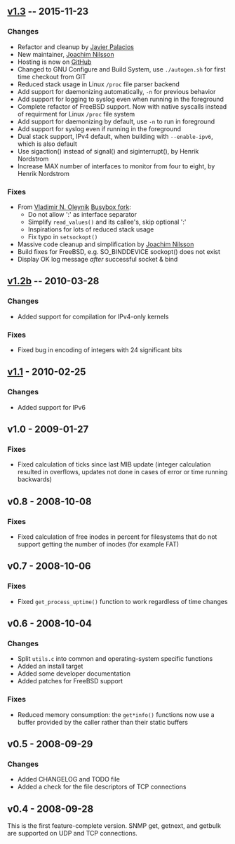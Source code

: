 [v1.3][] -- 2015-11-23
----------------------

### Changes

- Refactor and cleanup by [Javier Palacios][palacios]
- New maintainer, [Joachim Nilsson][troglobit]
- Hosting is now on [GitHub][home]
- Changed to GNU Configure and Build System, use `./autogen.sh` for
  first time checkout from GIT
- Reduced stack usage in Linux `/proc` file parser backend
- Add support for daemonizing automatically, `-n` for previous behavior
- Add support for logging to syslog even when running in the foreground
- Complete refactor of FreeBSD support.  Now with native syscalls instead
  of requirment for Linux `/proc` file system
- Add support for daemonizing by default, use `-n` to run in foreground
- Add support for syslog even if running in the foreground
- Dual stack support, IPv4 default, when building with `--enable-ipv6`,
  which is also default
- Use sigaction() instead of signal() and siginterrupt(), by
  Henrik Nordstrom
- Increase MAX number of interfaces to monitor from four to eight, by
  Henrik Nordstrom

### Fixes
- From [Vladimir N. Oleynik][dzo] [Busybox fork][vodz-fork]:
  - Do not allow ':' as interface separator
  - Simplify `read_values()` and its callee's, skip optional ':'
  - Inspirations for lots of reduced stack usage
  - Fix typo in `setsockopt()`
- Massive code cleanup and simplification by [Joachim Nilsson][troglobit]
- Build fixes for FreeBSD, e.g. SO_BINDDEVICE sockopt() does not exist
- Display OK log message *after* successful socket & bind


[v1.2b][] -- 2010-03-28
-----------------------

### Changes

- Added support for compilation for IPv4-only kernels

### Fixes

- Fixed bug in encoding of integers with 24 significant bits


[v1.1][] - 2010-02-25
---------------------

### Changes

- Added support for IPv6


v1.0 - 2009-01-27
-----------------

### Fixes

- Fixed calculation of ticks since last MIB update (integer calculation
  resulted in overflows, updates not done in cases of error or time
  running backwards)


v0.8 - 2008-10-08
-----------------

### Fixes

- Fixed calculation of free inodes in percent for filesystems that do
  not support getting the number of inodes (for example FAT)


v0.7 - 2008-10-06
-----------------

### Fixes

- Fixed `get_process_uptime()` function to work regardless of time
  changes


v0.6 - 2008-10-04
-----------------

### Changes

- Split `utils.c` into common and operating-system specific functions
- Added an install target
- Added some developer documentation
- Added patches for FreeBSD support

### Fixes

- Reduced memory consumption: the `get*info()` functions now use a
  buffer provided by the caller rather than their static buffers


v0.5 - 2008-09-29
-----------------

### Changes

- Added CHANGELOG and TODO file
- Added a check for the file descriptors of TCP connections

v0.4 - 2008-09-28
-----------------

This is the first feature-complete version.  SNMP get, getnext, and
getbulk are supported on UDP and TCP connections.


[UNRELEASED]: https://github.com/troglobit/mini-snmpd/compare/v1.3...HEAD
[v1.3]:       https://github.com/troglobit/mini-snmpd/compare/v1.2b...v1.3
[v1.2b]:      https://github.com/troglobit/mini-snmpd/compare/v1.1...v1.2b
[v1.1]:       https://github.com/troglobit/mini-snmpd/compare/v1.0...v1.1
[dzo]:        <dzo@simtreas.ru>
[home]:       https://github.com/troglobit/mini-snmpd
[palacios]:   https://github.com/javiplx
[troglobit]:  https://github.com/troglobit
[vodz-fork]:  http://www.simtreas.ru/~dzo/busybox-vodz.html

<!--
  -- Local Variables:
  -- mode: markdown
  -- End:
  -->
